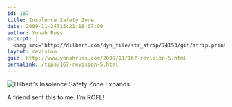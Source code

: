 ```yaml
---
id: 187
title: Insolence Safety Zone
date: 2009-11-24T15:21:18-07:00
author: Yonah Russ
excerpt: |
  <img src="http://dilbert.com/dyn_file/str_strip/74153/gif/strip.print/" alt="Dilbert's Insolence Safety Zone Expands" />
layout: revision
guid: http://www.yonahruss.com/2009/11/167-revision-5.html
permalink: /tips/167-revision-5.html
---
```

![Dilbert's Insolence Safety Zone Expands](http://dilbert.com/dyn_file/str_strip/74153/gif/strip.print/)

A friend sent this to me. I&#8217;m ROFL!